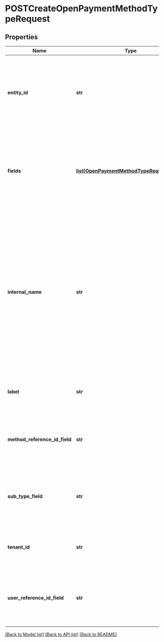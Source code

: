 # POSTCreateOpenPaymentMethodTypeRequest

## Properties
Name | Type | Description | Notes
------------ | ------------- | ------------- | -------------
**entity_id** | **str** | If this custom payment method type is specific to one entity only, provide the entity UUID in this field. If no entity UUID is provided, the custom payment method type is available to the global entity and all the sub entities in the tenant.  Note: After the custom payment method type is created, you can only update this field to be empty.  | [optional] 
**fields** | [**list[OpenPaymentMethodTypeRequestFields]**](OpenPaymentMethodTypeRequestFields.md) | An array containing field metadata of the custom payment method type.  Notes:   - All the following nested metadata must be provided in the request to define a field.    - At least one field must be defined in the fields array for a custom payment method type.    - Up to 20 fields can be defined in the fields array for a custom payment method type.  | 
**internal_name** | **str** | A string to identify the custom payment method type in the API name of the payment method type.  This field must be alphanumeric, starting with a capital letter, excluding JSON preserved characters such as  * \\ ’ ”. Additionally, &#39;_&#39; or &#39;-&#39; is not allowed.  This field must be unique in a tenant.  This field is used along with the &#x60;tenantId&#x60; field by the system to construct and generate the API name of the custom payment method type in the following way:  &#x60;&lt;internalName&gt;__c_&lt;tenantId&gt;&#x60;  For example, if &#x60;internalName&#x60; is &#x60;AmazonPay&#x60;, and &#x60;tenantId&#x60; is &#x60;12368&#x60;, the API name of the custom payment method type will be &#x60;AmazonPay__c_12368&#x60;.  This field cannot be updated after the creation of the custom payment method type.  | 
**label** | **str** | The label that is used to refer to this type in the Zuora UI.  This value must be alphanumeric, excluding JSON preserved characters such as  * \\ ’ ”   | 
**method_reference_id_field** | **str** | A field available in the Payment Method data source export and Data Query for filtering data. Specify the name of a field that is in the &#x60;fields&#x60; array .  This field cannot be updated after the creation of the custom payment method type.  | 
**sub_type_field** | **str** | A field available in the Payment Method data source export and Data Query for filtering data. Specify the name of a field that is in the &#x60;fields&#x60; array.  This field cannot be updated after the creation of the custom payment method type.  | [optional] 
**tenant_id** | **str** | Zuora tenant ID. If multi-entity is enabled in your tenant, this is the ID of the parent tenant of all the sub entities.  This field cannot be updated after the creation of the custom payment method type.  | 
**user_reference_id_field** | **str** | A field available in the Payment Method data source export and Data Query for filtering data. Specify the name of a field that is in the &#x60;fields&#x60; array.  This field cannot be updated after the creation of the custom payment method type.  | [optional] 

[[Back to Model list]](../README.md#documentation-for-models) [[Back to API list]](../README.md#documentation-for-api-endpoints) [[Back to README]](../README.md)


